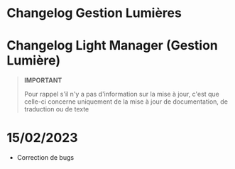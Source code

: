 # Changelog Gestion Lumières

# Changelog Light Manager (Gestion Lumière)

>**IMPORTANT**
>
>Pour rappel s'il n'y a pas d'information sur la mise à jour, c'est que celle-ci concerne uniquement de la mise à jour de documentation, de traduction ou de texte

# 15/02/2023

- Correction de bugs

